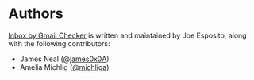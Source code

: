 Authors
=======

[Inbox by Gmail Checker][home] is written and maintained by Joe Esposito,
along with the following contributors:

- James Neal ([@james0x0A](https://github.com/james0x0A))
- Amelia Michlig ([@michliga](https://github.com/michliga))


[home]: README.md
